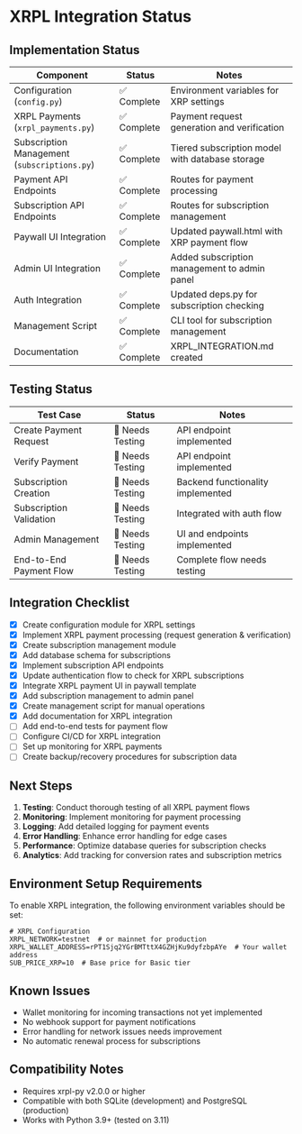 # XRPL Integration Status

## Implementation Status

| Component | Status | Notes |
|-----------|--------|-------|
| Configuration (`config.py`) | ✅ Complete | Environment variables for XRP settings |
| XRPL Payments (`xrpl_payments.py`) | ✅ Complete | Payment request generation and verification |
| Subscription Management (`subscriptions.py`) | ✅ Complete | Tiered subscription model with database storage |
| Payment API Endpoints | ✅ Complete | Routes for payment processing |
| Subscription API Endpoints | ✅ Complete | Routes for subscription management |
| Paywall UI Integration | ✅ Complete | Updated paywall.html with XRP payment flow |
| Admin UI Integration | ✅ Complete | Added subscription management to admin panel |
| Auth Integration | ✅ Complete | Updated deps.py for subscription checking |
| Management Script | ✅ Complete | CLI tool for subscription management |
| Documentation | ✅ Complete | XRPL_INTEGRATION.md created |

## Testing Status

| Test Case | Status | Notes |
|-----------|--------|-------|
| Create Payment Request | 🔶 Needs Testing | API endpoint implemented |
| Verify Payment | 🔶 Needs Testing | API endpoint implemented |
| Subscription Creation | 🔶 Needs Testing | Backend functionality implemented |
| Subscription Validation | 🔶 Needs Testing | Integrated with auth flow |
| Admin Management | 🔶 Needs Testing | UI and endpoints implemented |
| End-to-End Payment Flow | 🔶 Needs Testing | Complete flow needs testing |

## Integration Checklist

- [x] Create configuration module for XRPL settings
- [x] Implement XRPL payment processing (request generation & verification)
- [x] Create subscription management module
- [x] Add database schema for subscriptions
- [x] Implement subscription API endpoints
- [x] Update authentication flow to check for XRPL subscriptions
- [x] Integrate XRPL payment UI in paywall template
- [x] Add subscription management to admin panel
- [x] Create management script for manual operations
- [x] Add documentation for XRPL integration
- [ ] Add end-to-end tests for payment flow
- [ ] Configure CI/CD for XRPL integration
- [ ] Set up monitoring for XRPL payments
- [ ] Create backup/recovery procedures for subscription data

## Next Steps

1. **Testing**: Conduct thorough testing of all XRPL payment flows
2. **Monitoring**: Implement monitoring for payment processing
3. **Logging**: Add detailed logging for payment events
4. **Error Handling**: Enhance error handling for edge cases
5. **Performance**: Optimize database queries for subscription checks
6. **Analytics**: Add tracking for conversion rates and subscription metrics

## Environment Setup Requirements

To enable XRPL integration, the following environment variables should be set:

```
# XRPL Configuration
XRPL_NETWORK=testnet  # or mainnet for production
XRPL_WALLET_ADDRESS=rPT1Sjq2YGrBMTttX4GZHjKu9dyfzbpAYe  # Your wallet address
SUB_PRICE_XRP=10  # Base price for Basic tier
```

## Known Issues

- Wallet monitoring for incoming transactions not yet implemented
- No webhook support for payment notifications
- Error handling for network issues needs improvement
- No automatic renewal process for subscriptions

## Compatibility Notes

- Requires xrpl-py v2.0.0 or higher
- Compatible with both SQLite (development) and PostgreSQL (production)
- Works with Python 3.9+ (tested on 3.11)